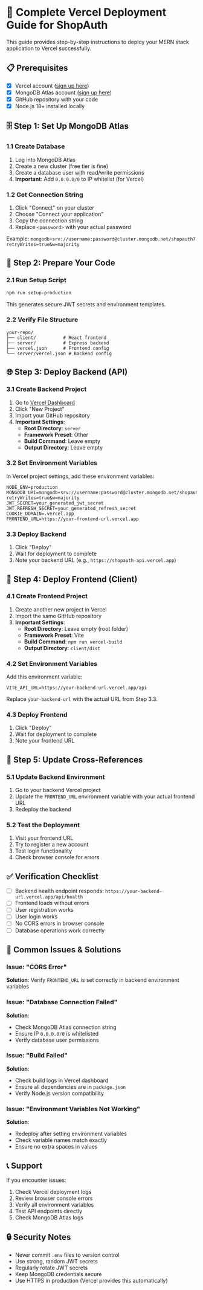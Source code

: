 # 🚀 Complete Vercel Deployment Guide for ShopAuth

This guide provides step-by-step instructions to deploy your MERN stack application to Vercel successfully.

## 📋 Prerequisites

- [x] Vercel account ([sign up here](https://vercel.com))
- [x] MongoDB Atlas account ([sign up here](https://mongodb.com/atlas))
- [x] GitHub repository with your code
- [x] Node.js 18+ installed locally

## 🗄️ Step 1: Set Up MongoDB Atlas

### 1.1 Create Database
1. Log into MongoDB Atlas
2. Create a new cluster (free tier is fine)
3. Create a database user with read/write permissions
4. **Important**: Add `0.0.0.0/0` to IP whitelist (for Vercel)

### 1.2 Get Connection String
1. Click "Connect" on your cluster
2. Choose "Connect your application"
3. Copy the connection string
4. Replace `<password>` with your actual password

Example: `mongodb+srv://username:password@cluster.mongodb.net/shopauth?retryWrites=true&w=majority`

## 🔧 Step 2: Prepare Your Code

### 2.1 Run Setup Script
```bash
npm run setup-production
```

This generates secure JWT secrets and environment templates.

### 2.2 Verify File Structure
```
your-repo/
├── client/          # React frontend
├── server/          # Express backend
├── vercel.json      # Frontend config
└── server/vercel.json # Backend config
```

## 🌐 Step 3: Deploy Backend (API)

### 3.1 Create Backend Project
1. Go to [Vercel Dashboard](https://vercel.com/dashboard)
2. Click "New Project"
3. Import your GitHub repository
4. **Important Settings**:
   - **Root Directory**: `server`
   - **Framework Preset**: Other
   - **Build Command**: Leave empty
   - **Output Directory**: Leave empty

### 3.2 Set Environment Variables
In Vercel project settings, add these environment variables:

```env
NODE_ENV=production
MONGODB_URI=mongodb+srv://username:password@cluster.mongodb.net/shopauth?retryWrites=true&w=majority
JWT_SECRET=your_generated_jwt_secret
JWT_REFRESH_SECRET=your_generated_refresh_secret
COOKIE_DOMAIN=.vercel.app
FRONTEND_URL=https://your-frontend-url.vercel.app
```

### 3.3 Deploy Backend
1. Click "Deploy"
2. Wait for deployment to complete
3. Note your backend URL (e.g., `https://shopauth-api.vercel.app`)

## 🎨 Step 4: Deploy Frontend (Client)

### 4.1 Create Frontend Project
1. Create another new project in Vercel
2. Import the same GitHub repository
3. **Important Settings**:
   - **Root Directory**: Leave empty (root folder)
   - **Framework Preset**: Vite
   - **Build Command**: `npm run vercel-build`
   - **Output Directory**: `client/dist`

### 4.2 Set Environment Variables
Add this environment variable:

```env
VITE_API_URL=https://your-backend-url.vercel.app/api
```

Replace `your-backend-url` with the actual URL from Step 3.3.

### 4.3 Deploy Frontend
1. Click "Deploy"
2. Wait for deployment to complete
3. Note your frontend URL

## 🔄 Step 5: Update Cross-References

### 5.1 Update Backend Environment
1. Go to your backend Vercel project
2. Update the `FRONTEND_URL` environment variable with your actual frontend URL
3. Redeploy the backend

### 5.2 Test the Deployment
1. Visit your frontend URL
2. Try to register a new account
3. Test login functionality
4. Check browser console for errors

## ✅ Verification Checklist

- [ ] Backend health endpoint responds: `https://your-backend-url.vercel.app/api/health`
- [ ] Frontend loads without errors
- [ ] User registration works
- [ ] User login works
- [ ] No CORS errors in browser console
- [ ] Database operations work correctly

## 🐛 Common Issues & Solutions

### Issue: "CORS Error"
**Solution**: Verify `FRONTEND_URL` is set correctly in backend environment variables

### Issue: "Database Connection Failed"
**Solution**: 
- Check MongoDB Atlas connection string
- Ensure IP `0.0.0.0/0` is whitelisted
- Verify database user permissions

### Issue: "Build Failed"
**Solution**:
- Check build logs in Vercel dashboard
- Ensure all dependencies are in `package.json`
- Verify Node.js version compatibility

### Issue: "Environment Variables Not Working"
**Solution**:
- Redeploy after setting environment variables
- Check variable names match exactly
- Ensure no extra spaces in values

## 📞 Support

If you encounter issues:
1. Check Vercel deployment logs
2. Review browser console errors
3. Verify all environment variables
4. Test API endpoints directly
5. Check MongoDB Atlas logs

## 🔒 Security Notes

- Never commit `.env` files to version control
- Use strong, random JWT secrets
- Regularly rotate JWT secrets
- Keep MongoDB credentials secure
- Use HTTPS in production (Vercel provides this automatically)
